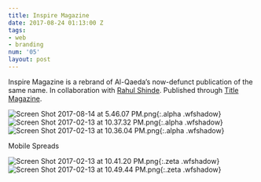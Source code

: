 ```yaml
---
title: Inspire Magazine
date: 2017-08-24 01:13:00 Z
tags:
- web
- branding
num: '05'
layout: post
---
```


Inspire Magazine is a rebrand of Al-Qaeda’s now-defunct publication of the same name. In collaboration with [Rahul Shinde](http://rahulshinde.com). Published through [Title Magazine](www.title-magazine.com/2017/03/inspire-magazine-rebrand/).

![Screen Shot 2017-08-14 at 5.46.07 PM.png](/uploads/Screen%20Shot%202017-08-14%20at%205.46.07%20PM.png){:.alpha .wfshadow}
![Screen Shot 2017-02-13 at 10.37.32 PM.png](/uploads/Screen%20Shot%202017-02-13%20at%2010.37.32%20PM.png){:.alpha .wfshadow}
![Screen Shot 2017-02-13 at 10.36.04 PM.png](/uploads/Screen%20Shot%202017-02-13%20at%2010.36.04%20PM.png){:.alpha .wfshadow}

Mobile Spreads

![Screen Shot 2017-02-13 at 10.41.20 PM.png](/uploads/Screen%20Shot%202017-02-13%20at%2010.41.20%20PM.png){:.zeta .wfshadow}
![Screen Shot 2017-02-13 at 10.49.44 PM.png](/uploads/Screen%20Shot%202017-02-13%20at%2010.49.44%20PM.png){:.zeta .wfshadow}
